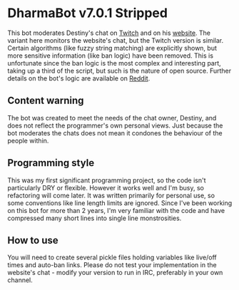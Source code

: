 # DharmaBot v7.0.1 Stripped

This bot moderates Destiny's chat on [Twitch](http://www.twitch.tv/chat/embed?channel=destiny&popout_chat=true) and on his [website](http://www.destiny.gg/embed/chat). The variant here monitors the website's chat, but the Twitch version is similar. Certain algorithms (like fuzzy string matching) are explicitly shown, but more sensitive information (like ban logic) have been removed. This is unfortunate since the ban logic is the most complex and interesting part, taking up a third of the script, but such is the nature of open source. Further details on the bot's logic are available on [Reddit](http://www.reddit.com/r/Destiny/comments/1aufkc/dharmabot_autoban_rules/).

## Content warning

The bot was created to meet the needs of the chat owner, Destiny, and does not reflect the programmer's own personal views. Just because the bot moderates the chats does not mean it condones the behaviour of the people within.

## Programming style

This was my first significant programming project, so the code isn't particularly DRY or flexible. However it works well and I'm busy, so refactoring will come later. It was written primarily for personal use, so some conventions like line length limits are ignored. Since I've been working on this bot for more than 2 years, I'm very familiar with the code and have compressed many short lines into single line monstrosities.

## How to use

You will need to create several pickle files holding variables like live/off times and auto-ban links. Please do not test your implementation in the website's chat - modify your version to run in IRC, preferably in your own channel.